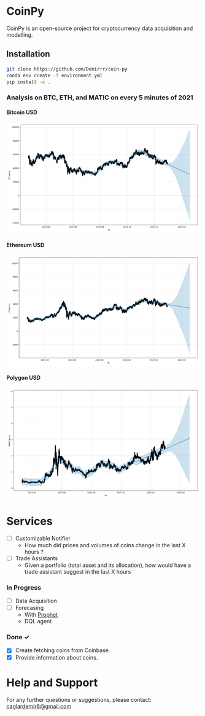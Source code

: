 # CoinPy
CoinPy is an open-source project for cryptocurrency data acquisition and modelling.

## Installation
```bash
git clone https://github.com/Demirrr/coin-py
conda env create -f environment.yml
pip install -e .
```

### Analysis on BTC, ETH, and MATIC on every 5 minutes of 2021
#### Bitcoin USD
![image info](figures/BTC.png)
#### Ethereum USD
![image info](figures/ETH.png)
#### Polygon USD
![image info](figures/MATIC.png)


# Services

- [ ] Customizable Notifier
  - How much did prices and volumes of coins change in the last X hours ?
- [ ] Trade Assistants
  -  Given a portfolio (total asset and its allocation), how would have a trade assistant suggest in the last X hours

### In Progress

- [ ] Data Acquisition
- [ ] Forecasing 
  - With [Prophet](https://facebook.github.io/prophet/) 
  - DQL agent

### Done ✓

- [x] Create fetching coins from Coinbase.
- [x] Provide information about coins.

# Help and Support
For any further questions or suggestions, please contact: caglardemir8@gmail.com